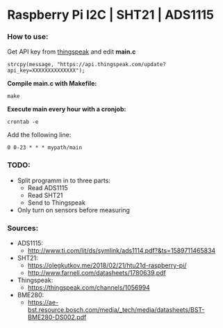 # Raspberry Pi I2C | SHT21 | ADS1115
### How to use:
Get API key from [thingspeak](https://www.thingspeak.com) and edit **main.c**

```
strcpy(message, "https://api.thingspeak.com/update?api_key=XXXXXXXXXXXXXX");
```
**Compile main.c with Makefile:**
```
make
```
**Execute main every hour with a cronjob:**
```
crontab -e
```
Add the following line:
```
0 0-23 * * * mypath/main
```

### TODO:
- Split programm in to three parts:
    - Read ADS1115
    - Read SHT21
    - Send to Thingspeak 
- Only turn on sensors before measuring

### Sources:
- ADS1115:
    - http://www.ti.com/lit/ds/symlink/ads1114.pdf?&ts=1589711465834
- SHT21:
    - https://olegkutkov.me/2018/02/21/htu21d-raspberry-pi/    
    - http://www.farnell.com/datasheets/1780639.pdf
- Thingspeak:
    - https://thingspeak.com/channels/1056994
- BME280:
    - https://ae-bst.resource.bosch.com/media/_tech/media/datasheets/BST-BME280-DS002.pdf


